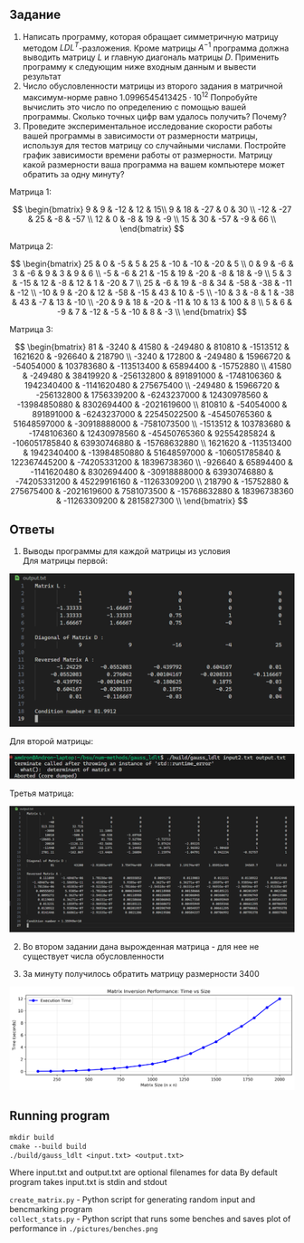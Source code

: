 ## Задание

1) Написать программу, которая обращает симметричную матрицу методом $LDL^T$-разложения. Кроме матрицы $A^{-1}$ программа должна выводить матрицу $L$ и  главную диагональ матрицы $D$. Применить программу к следующим ниже входным данным и вывести результат
2) Число обусловленности матрицы из второго задания в матричной максимум-норме равно $1.0996545413425 \cdot 10^{12}$  Попробуйте вычислить это число по определению с помощью вашей программы. Сколько точных цифр вам удалось получить? Почему?
3) Проведите экспериментальное исследование скорости работы вашей программы в зависимости от размерности матрицы, используя для тестов матрицу со случайными числами. Постройте график зависимости времени работы от размерности. Матрицу какой размерности ваша программа на вашем компьютере может обратить за одну минуту?

Матрица 1:

$$
\begin{bmatrix}
    9 & 9 & -12 & 12 & 15\\
    9 & 18 & -27 & 0 & 30 \\
    -12 & -27 & 25 & -8 & -57 \\
    12 & 0 & -8 & 19 & -9 \\
    15 & 30 & -57 & -9 & 66 \\
\end{bmatrix}
$$

Матрица 2:

$$
\begin{bmatrix}
    25 & 0 & -5 & 5 & 25 & -10 & -10 & -20 & 5 \\
    0 & 9 & -6 & 3 & -6 & 9 & 3 & 9 & 6 \\
    -5 & -6 & 21 & -15 & 19 & -20 & -8 & 18 & -9 \\
    5 & 3 & -15 & 12 & -8 & 12 & 1 & -20 & 7 \\
    25 & -6 & 19 & -8 & 34 & -58 & -38 & -11 & -12 \\
    -10 & 9 & -20 & 12 & -58 & -15 & 43 & 10 & -5 \\
    -10 & 3 & -8 & 1 & -38 & 43 & -7 & 13 & -10 \\
    -20 & 9 & 18 & -20 & -11 & 10 & 13 & 100 & 8 \\
    5 & 6 & -9 & 7 & -12 & -5 & -10 & 8 & -3 \\
\end{bmatrix}
$$

Матрица 3:

$$
\begin{bmatrix}
    81 & -3240 & 41580 & -249480 & 810810 & -1513512 & 1621620 & -926640 & 218790 \\
    -3240 & 172800 & -249480 & 15966720 & -54054000 & 103783680 & -113513400 &  65894400 & -15752880 \\
    41580 & -249480 & 38419920 & -256132800 & 891891000 & -1748106360 & 1942340400 &    -1141620480 & 275675400 \\
    -249480 & 15966720 & -256132800 & 1756339200 & -6243237000 & 12430978560 &  -13984850880 & 8302694400 & -2021619600 \\
    810810 & -54054000 & 891891000 & -6243237000 & 22545022500 & -45450765360 &     51648597000 & -30918888000 & -7581073500 \\
    -1513512 & 103783680 & -1748106360 & 12430978560 & -45450765360 & 92554285824 &     -106051785840 & 63930746880 & -15768632880 \\
    1621620 & -113513400 & 1942340400 & -13984850880 & 51648597000 & -106051785840 &    122367445200 & -74205331200 & 18396738360 \\
    -926640 & 65894400 & -1141620480 & 8302694400 & -30918888000 & 63930746880 &    -74205331200 & 45229916160 & -11263309200 \\
    218790 & -15752880 & 275675400 & -2021619600 & 7581073500 & -15768632880 &  18396738360 & -11263309200 & 2815827300 \\
\end{bmatrix}
$$


## Ответы

1) Выводы программы для каждой матрицы из условия   
Для матрицы первой:

![matrix 1 output](./pictures/output1.png)

Для второй матрицы:

![matrix 2 output](./pictures/output2.png)

Третья матрица:

![matrix 3 output](./pictures/output3.png)


2) Во втором задании дана вырожденная матрица - для нее не существует числа обусловленности

3) За минуту получилось обратить матрицу размерности 3400

![performance plot](./pictures/benches.png)


## Running program
```
mkdir build
cmake --build build
./build/gauss_ldlt <input.txt> <output.txt>
```
Where input.txt and output.txt are optional filenames for data
By default program takes input.txt is stdin and stdout

`create_matrix.py` - Python script for generating random input and bencmarking program  
`collect_stats.py` - Python script that runs some benches and saves plot of performance in
`./pictures/benches.png`